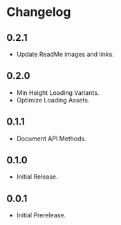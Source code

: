 # Changelog

## 0.2.1
- Update ReadMe images and links.

## 0.2.0
- Min Height Loading Variants.
- Optimize Loading Assets.

## 0.1.1
- Document API Methods.

## 0.1.0
- Initial Release.

## 0.0.1
- Initial Prerelease.